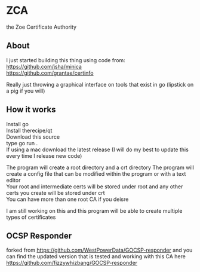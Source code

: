 # ZCA
the Zoe Certificate Authority  

## About
I just started building this thing using code from:  
https://github.com/jsha/minica  
https://github.com/grantae/certinfo  

Really just throwing a graphical interface on tools that exist in go (lipstick on a pig if you will)  

## How it works
Install go  
Install therecipe/qt  
Download this source  
type go run .  
If using a mac download the latest release (I will do my best to update this every time I release new code)
  
The program will create a root directory and a crt directory
The program will create a config file that can be modified within the program or with a text editor  
Your root and intermediate certs will be stored under root and any other certs you create will be stored under crt  
You can have more than one root CA if you deisre  
  
I am still working on this and this program will be able to create multiple types of certificates  

## OCSP Responder
forked from https://github.com/WestPowerData/GOCSP-responder and you can find the updated version that is tested and working with this CA here https://github.com/fizzywhizbang/GOCSP-responder  
